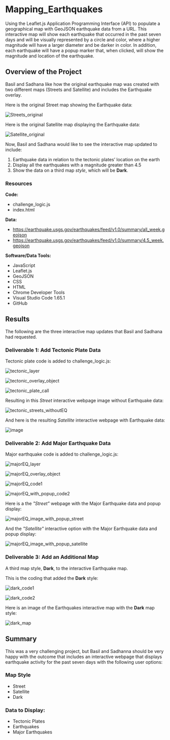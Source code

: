 # Mapping_Earthquakes
Using the Leaflet.js Application Programming Interface (API) to populate a geographical map with GeoJSON earthquake data from a URL. This interactive map will show each earthquake that occurred in the past seven days and will be visually represented by a circle and color, where a higher magnitude will have a larger diameter and be darker in color. In addition, each earthquake will have a popup marker that, when clicked, will show the magnitude and location of the earthquake.

## Overview of the Project
Basil and Sadhana like how the original earthquake map was created with two different maps (Streets and Satellite) and includes the Earthquake overlay.

Here is the original Street map showing the Earthquake data:

![Streets_original](https://user-images.githubusercontent.com/94148420/159166392-9f98ba94-b6a2-401a-875f-1cd9b0a8a234.PNG)

Here is the original Satellite map displaying the Earthquake data:

![Satellite_original](https://user-images.githubusercontent.com/94148420/159166432-1b76a0f9-7742-43c9-a82b-bbdaaea51145.PNG)

Now, Basil and Sadhana would like to see the interactive map updated to include:

1. Earthquake data in relation to the tectonic plates’ location on the earth
2. Display all the earthquakes with a magnitude greater than 4.5
3. Show the data on a third map *style*, which will be **Dark**.

### Resources
**Code:**
* challenge_logic.js
* index.html

**Data:**
* https://earthquake.usgs.gov/earthquakes/feed/v1.0/summary/all_week.geojson
* https://earthquake.usgs.gov/earthquakes/feed/v1.0/summary/4.5_week.geojson

**Software/Data Tools:**
* JavaScript
* Leaflet.js
* GeoJSON
* CSS
* HTML
* Chrome Developer Tools
* Visual Studio Code 1.65.1
* GitHub


## Results
The following are the three interactive map updates that Basil and Sadhana had requested.

### Deliverable 1: Add Tectonic Plate Data
Tectonic plate code is added to challenge_logic.js:

![tectonic_layer](https://user-images.githubusercontent.com/94148420/159167837-4681762c-df24-4bf0-9ee1-73ad48c0553a.PNG)

![tectonic_overlay_object](https://user-images.githubusercontent.com/94148420/159167894-a902c454-ab1e-4b28-a639-f958728636e5.PNG)

![tectonic_plate_call](https://user-images.githubusercontent.com/94148420/159167958-3090954e-6a7a-4614-aed2-294d9736e763.PNG)

Resulting in this *Street* interactive webpage image without Earthquake data:

![tectonic_streets_withoutEQ](https://user-images.githubusercontent.com/94148420/159168106-65619c6c-f7e5-45a5-ac09-3dbed885d737.PNG)

And here is the resulting *Satellite* interactive webpage with Earthquake data:

![image](https://user-images.githubusercontent.com/94148420/159168197-2ed04225-0428-455e-b194-bbe20f9e6eac.png)

### Deliverable 2: Add Major Earthquake Data
Major earthquake code is added to challenge_logic.js:

![majorEQ_layer](https://user-images.githubusercontent.com/94148420/159168326-bd428f8c-44de-4bd0-a24b-97ee7367a630.PNG)

![majorEQ_overlay_object](https://user-images.githubusercontent.com/94148420/159168372-2e6083d2-6a81-422d-a6ac-0cfa20d855ea.PNG)

![majorEQ_code1](https://user-images.githubusercontent.com/94148420/159168536-bdade35a-b03c-4b97-8855-f13c6de8a3dd.PNG)

![majorEQ_with_popup_code2](https://user-images.githubusercontent.com/94148420/159168646-7d1f80a3-742f-4cea-b81e-1232003440d8.PNG)

Here is a the *"Street"* webpage with the Major Earthquake data and popup display:

![majorEQ_image_with_popup_street](https://user-images.githubusercontent.com/94148420/159168806-ecf08446-200f-4ec7-b667-91840aea9508.PNG)

And the *"Satellite"* interactive option with the Major Earthquake data and popup display:

![majorEQ_image_with_popup_satellite](https://user-images.githubusercontent.com/94148420/159168909-8793c79d-bc49-4dbf-a31b-4520dfac052e.PNG)

### Deliverable 3: Add an Additional Map
A third map style, **Dark**, to the interactive Earthquake map.

This is the coding that added the **Dark** style:

![dark_code1](https://user-images.githubusercontent.com/94148420/159171348-09a87f30-f04b-4202-86d3-e0311b81a936.PNG)

![dark_code2](https://user-images.githubusercontent.com/94148420/159171366-a591cb7d-6edf-4dce-9264-aa671ac9cc16.PNG)

Here is an image of the Earthquakes interactive map with the **Dark** map style:

![dark_map](https://user-images.githubusercontent.com/94148420/159171459-67ca8899-02d8-49e5-8fd7-410183f3f598.PNG)


## Summary
This was a very challenging project, but Basil and Sadhanna should be very happy with the outcome that includes an interactive webpage that displays earthquake activity for the past seven days with the following user options:
### Map Style
* Street
* Satellite
* Dark

### Data to Display:
* Tectonic Plates
* Earthquakes
* Major Earthquakes

